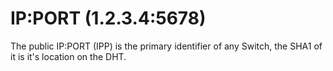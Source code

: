 IP:PORT (1.2.3.4:5678)
==================

The public IP:PORT (IPP) is the primary identifier of any Switch, the SHA1 of it is it's location on the DHT.
